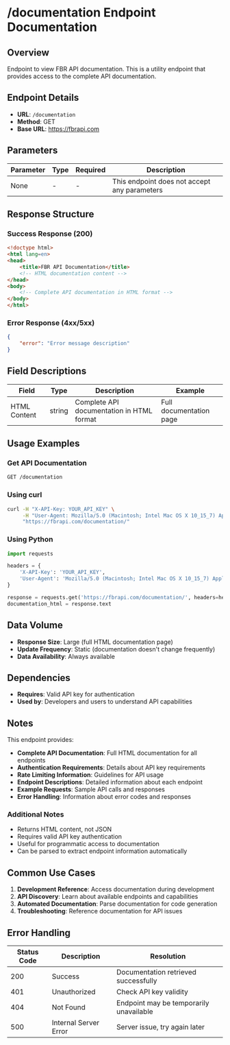 # /documentation Endpoint Documentation

## Overview
Endpoint to view FBR API documentation. This is a utility endpoint that provides access to the complete API documentation.

## Endpoint Details
- **URL**: `/documentation`
- **Method**: GET
- **Base URL**: https://fbrapi.com

## Parameters

| Parameter | Type | Required | Description |
|-----------|------|----------|-------------|
| None | - | - | This endpoint does not accept any parameters |

## Response Structure

### Success Response (200)
```html
<!doctype html>
<html lang=en>
<head>
    <title>FBR API Documentation</title>
    <!-- HTML documentation content -->
</head>
<body>
    <!-- Complete API documentation in HTML format -->
</body>
</html>
```

### Error Response (4xx/5xx)
```json
{
    "error": "Error message description"
}
```

## Field Descriptions

| Field | Type | Description | Example |
|-------|------|-------------|---------|
| HTML Content | string | Complete API documentation in HTML format | Full documentation page |

## Usage Examples

### Get API Documentation
```bash
GET /documentation
```

### Using curl
```bash
curl -H "X-API-Key: YOUR_API_KEY" \
     -H "User-Agent: Mozilla/5.0 (Macintosh; Intel Mac OS X 10_15_7) AppleWebKit/537.36" \
     "https://fbrapi.com/documentation/"
```

### Using Python
```python
import requests

headers = {
    'X-API-Key': 'YOUR_API_KEY',
    'User-Agent': 'Mozilla/5.0 (Macintosh; Intel Mac OS X 10_15_7) AppleWebKit/537.36'
}

response = requests.get('https://fbrapi.com/documentation/', headers=headers)
documentation_html = response.text
```

## Data Volume
- **Response Size**: Large (full HTML documentation page)
- **Update Frequency**: Static (documentation doesn't change frequently)
- **Data Availability**: Always available

## Dependencies
- **Requires**: Valid API key for authentication
- **Used by**: Developers and users to understand API capabilities

## Notes

This endpoint provides:

- **Complete API Documentation**: Full HTML documentation for all endpoints
- **Authentication Requirements**: Details about API key requirements
- **Rate Limiting Information**: Guidelines for API usage
- **Endpoint Descriptions**: Detailed information about each endpoint
- **Example Requests**: Sample API calls and responses
- **Error Handling**: Information about error codes and responses

### Additional Notes
- Returns HTML content, not JSON
- Requires valid API key authentication
- Useful for programmatic access to documentation
- Can be parsed to extract endpoint information automatically

## Common Use Cases

1. **Development Reference**: Access documentation during development
2. **API Discovery**: Learn about available endpoints and capabilities
3. **Automated Documentation**: Parse documentation for code generation
4. **Troubleshooting**: Reference documentation for API issues

## Error Handling

| Status Code | Description | Resolution |
|-------------|-------------|------------|
| 200 | Success | Documentation retrieved successfully |
| 401 | Unauthorized | Check API key validity |
| 404 | Not Found | Endpoint may be temporarily unavailable |
| 500 | Internal Server Error | Server issue, try again later | 